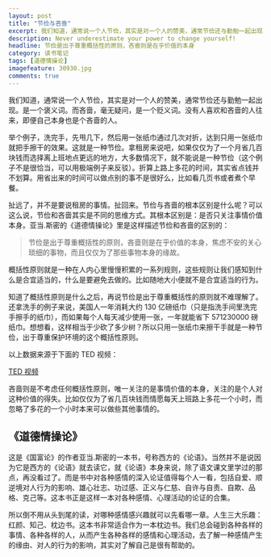 ```yaml
---
layout: post
title: "节俭与吝啬"
excerpt: 我们知道，通常说一个人节俭，其实是对一个人的赞美，通常节俭还与勤勉一起出现。是一个褒义词。而吝啬，毫无疑问，是一个贬义词。没有人喜欢和吝啬的人往来，即便自己本身也是个吝啬的人。节俭和吝啬的区别在于：节俭是出于尊重概括性的原则，吝啬则是在乎价值的本身，焦虑不安的关心琐细的事物，而且仅仅为了那些事物本身的缘故。
description: Never underestimate your power to change yourself!
headline: 节俭是出于尊重概括性的原则，吝啬则是在乎价值的本身
category: 读书笔记
tags: [道德情操论]
imagefeature: 30930.jpg
comments: true
---
```


我们知道，通常说一个人节俭，其实是对一个人的赞美，通常节俭还与勤勉一起出现。是一个褒义词。而吝啬，毫无疑问，是一个贬义词。没有人喜欢和吝啬的人往来，即便自己本身也是个吝啬的人。

举个例子，洗完手，先甩几下，然后用一张纸巾通过几次对折，达到只用一张纸巾就把手擦干的效果。这就是一种节俭。拿租房来说吧，如果仅仅为了一个月省几百块钱而选择离上班地点更远的地方，大多数情况下，就不能说是一种节俭（这个例子不是很恰当，可以用极端例子来反驳）。折算上路上多花的时间，其实省点钱并不划算。用省出来的时间可以做点别的事不是很好么，比如看几页书或者煮个早餐。

扯远了，并不是要说租房的事情。扯回来。节俭与吝啬的根本区别是什么呢？可以这么说，节俭和吝啬其实是不同的思维方式。其根本区别是：是否只关注事情价值本身。亚当.斯密的《道德情操论》里是这样描述节俭和吝啬的区别的：

>节俭是出于尊重概括性的原则，吝啬则是在乎价值的本身，焦虑不安的关心琐细的事物，而且仅仅为了那些事物本身的缘故。

概括性原则就是一种在人内心里慢慢积累的一系列规则，这些规则让我们感知到什么是合宜适当的，什么是要避免去做的。比如随地大小便就不是合宜适当的行为。

知道了概括性原则是什么之后，再说节俭是出于尊重概括性的原则就不难理解了。还拿洗手的例子来说，美国人一年消耗大约 130 亿磅纸巾（只是指洗手间里洗完手擦手的纸巾），而如果每个人每天减少使用一张，一年就能省下 571230000 磅纸巾。想想看，这样相当于少砍了多少树？所以只用一张纸巾来擦干手就是一种节俭，出于尊重保护环境的这个概括性原则。

以上数据来源于下面的 TED 视频：

[TED 视频](http://v.qq.com/boke/page/j/0/z/j01651woscz.html)

吝啬则是不考虑任何概括性原则，唯一关注的是事情价值的本身，关注的是个人对这种价值的得失。比如仅仅为了省几百块钱而情愿每天上班路上多花一个小时，而忽略了多花的一个小时本来可以做些其他事情的。

## 《道德情操论》

这是《国富论》的作者亚当.斯密的一本书，号称西方的《论语》。当然并不是说因为它是西方的《论语》就去读它，就《论语》本身来说，除了语文课文里学过的那点，再没看过了。而是书中对各种感情的深入论证值得每个人一看，包括自爱、顺逆境对人行为的影响、雄心壮志、功过感、正义与仁慈、自许与自责、自欺、品格、克己等。这本书正是这样一本对各种感情、心理活动的论证的合集。

所以倒不用从头到尾的读，对哪种感情感兴趣就可以先看哪一章。人生三大乐趣：红颜、知己、枕边书。这本书非常适合作为一本枕边书。我们总会碰到各种各样的事情、各种各样的人，从而产生各种各样的感情和心理活动，去了解一种感情产生的缘由、对人的行为的影响，其实对了解自己是很有帮助的。
